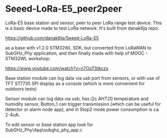 # Seeed-LoRa-E5_peer2peer
LoRa-E5 base station and sensor, peer to peer LoRa range test device. This is a basic device made to test LoRa network. It's built from danak6jq repo: 

https://github.com/danak6jq/Seeed-LoRa-E5 

as a base with v1.2.0 STM32WL SDK, but converted from LoRaWAN to SubGHz_Phy application, and then finally made with help of MOOC - STM32WL workshop: 

https://www.youtube.com/watch?v=n7OoTStkczs

Base station module can log data via usb port from sensors, or with use of TFT ST7735 SPI display as a console (which is more convenient for outdoors tests)

Sensor module can log data via usb, has i2c AHT20 temperature and humidity sensor, 
Button_1 can trigger transmission (which can be useful for detector or alarm node app), 
and in Stop2 mode power consumption is ca. 2-4uA.

To edit sensor or base station app look for SubGHz_Phy\App\subghz_phy_app.c
